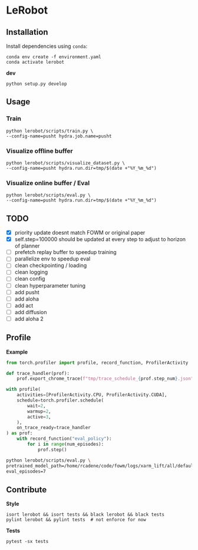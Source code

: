 # LeRobot

## Installation

Install dependencies using `conda`:

```
conda env create -f environment.yaml
conda activate lerobot
```

**dev**

```
python setup.py develop
```

## Usage


### Train

```
python lerobot/scripts/train.py \
--config-name=pusht hydra.job.name=pusht
```

### Visualize offline buffer

```
python lerobot/scripts/visualize_dataset.py \
--config-name=pusht hydra.run.dir=tmp/$(date +"%Y_%m_%d")
```

### Visualize online buffer / Eval

```
python lerobot/scripts/eval.py \
--config-name=pusht hydra.run.dir=tmp/$(date +"%Y_%m_%d")
```


## TODO

- [x] priority update doesnt match FOWM or original paper
- [x] self.step=100000 should be updated at every step to adjust to horizon of planner
- [ ] prefetch replay buffer to speedup training
- [ ] parallelize env to speedup eval
- [ ] clean checkpointing / loading
- [ ] clean logging
- [ ] clean config
- [ ] clean hyperparameter tuning
- [ ] add pusht
- [ ] add aloha
- [ ] add act
- [ ] add diffusion
- [ ] add aloha 2

## Profile

**Example**
```python
from torch.profiler import profile, record_function, ProfilerActivity

def trace_handler(prof):
    prof.export_chrome_trace(f"tmp/trace_schedule_{prof.step_num}.json")

with profile(
    activities=[ProfilerActivity.CPU, ProfilerActivity.CUDA],
    schedule=torch.profiler.schedule(
        wait=2,
        warmup=2,
        active=3,
    ),
    on_trace_ready=trace_handler
) as prof:
    with record_function("eval_policy"):
        for i in range(num_episodes):
            prof.step()
```

```bash
python lerobot/scripts/eval.py \
pretrained_model_path=/home/rcadene/code/fowm/logs/xarm_lift/all/default/2/models/final.pt \
eval_episodes=7
```

## Contribute

**Style**
```
isort lerobot && isort tests && black lerobot && black tests
pylint lerobot && pylint tests  # not enforce for now
```

**Tests**
```
pytest -sx tests
```